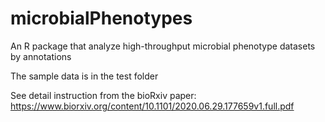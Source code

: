 # microbialPhenotypes
An R package that analyze high-throughput microbial phenotype datasets by annotations

The sample data is in the test folder

See detail instruction from the bioRxiv paper: https://www.biorxiv.org/content/10.1101/2020.06.29.177659v1.full.pdf
